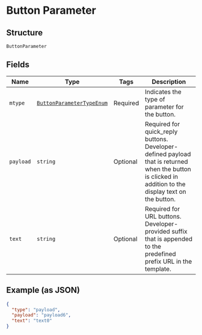 
# Button Parameter

## Structure

`ButtonParameter`

## Fields

| Name | Type | Tags | Description |
|  --- | --- | --- | --- |
| `mtype` | [`ButtonParameterTypeEnum`](../../doc/models/button-parameter-type-enum.md) | Required | Indicates the type of parameter for the button. |
| `payload` | `string` | Optional | Required for quick_reply buttons. Developer-defined payload that is returned when the button is clicked in addition to the display text on the button. |
| `text` | `string` | Optional | Required for URL buttons. Developer-provided suffix that is appended to the predefined prefix URL in the template. |

## Example (as JSON)

```json
{
  "type": "payload",
  "payload": "payload6",
  "text": "text0"
}
```

